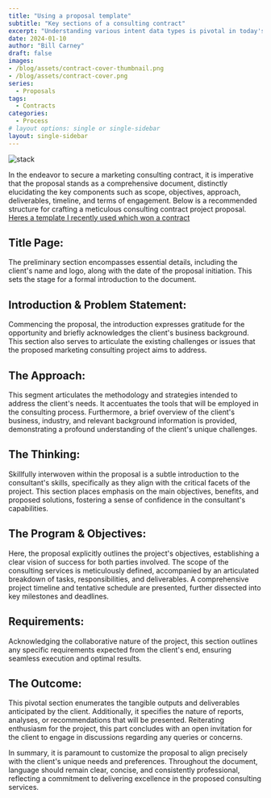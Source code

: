 ```yaml
---
title: "Using a proposal template"
subtitle: "Key sections of a consulting contract"
excerpt: "Understanding various intent data types is pivotal in today's digital landscape, where prospects leave crucial digital footprints during product and service research. "
date: 2024-01-10
author: "Bill Carney"
draft: false
images:
- /blog/assets/contract-cover-thumbnail.png
- /blog/assets/contract-cover.png
series:
  - Proposals
tags:
  - Contracts
categories:
  - Process
# layout options: single or single-sidebar
layout: single-sidebar
---
```


![stack](/blog/assets/contract-cover.png)

In the endeavor to secure a marketing consulting contract, it is imperative that the proposal stands as a comprehensive document, distinctly elucidating the key components such as scope, objectives, approach, deliverables, timeline, and terms of engagement. Below is a recommended structure for crafting a meticulous consulting contract project proposal. <a href="/blog/assets/proposal-template.pdf">Heres a template I recently used which won a contract</a>

## Title Page:
The preliminary section encompasses essential details, including the client's name and logo, along with the date of the proposal initiation. This sets the stage for a formal introduction to the document.

## Introduction & Problem Statement:
Commencing the proposal, the introduction expresses gratitude for the opportunity and briefly acknowledges the client's business background. This section also serves to articulate the existing challenges or issues that the proposed marketing consulting project aims to address.

## The Approach:
This segment articulates the methodology and strategies intended to address the client's needs. It accentuates the tools that will be employed in the consulting process. Furthermore, a brief overview of the client's business, industry, and relevant background information is provided, demonstrating a profound understanding of the client's unique challenges.

## The Thinking:
Skillfully interwoven within the proposal is a subtle introduction to the consultant's skills, specifically as they align with the critical facets of the project. This section places emphasis on the main objectives, benefits, and proposed solutions, fostering a sense of confidence in the consultant's capabilities.

## The Program & Objectives:
Here, the proposal explicitly outlines the project's objectives, establishing a clear vision of success for both parties involved. The scope of the consulting services is meticulously defined, accompanied by an articulated breakdown of tasks, responsibilities, and deliverables. A comprehensive project timeline and tentative schedule are presented, further dissected into key milestones and deadlines.

## Requirements:
Acknowledging the collaborative nature of the project, this section outlines any specific requirements expected from the client's end, ensuring seamless execution and optimal results.

## The Outcome:
This pivotal section enumerates the tangible outputs and deliverables anticipated by the client. Additionally, it specifies the nature of reports, analyses, or recommendations that will be presented. Reiterating enthusiasm for the project, this part concludes with an open invitation for the client to engage in discussions regarding any queries or concerns.

In summary, it is paramount to customize the proposal to align precisely with the client's unique needs and preferences. Throughout the document, language should remain clear, concise, and consistently professional, reflecting a commitment to delivering excellence in the proposed consulting services.
